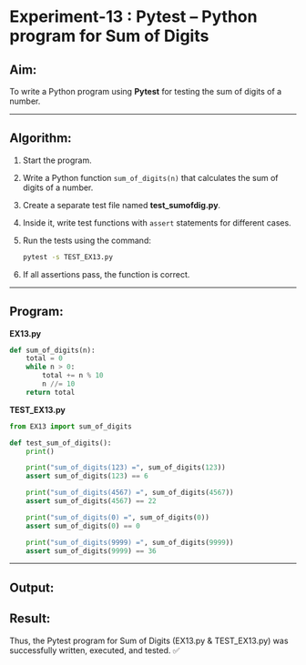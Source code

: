 

# **Experiment-13** :  **Pytest – Python program for Sum of Digits**


## **Aim:**

To write a Python program using **Pytest** for testing the sum of digits of a number.

---

## **Algorithm:**

1. Start the program.
2. Write a Python function `sum_of_digits(n)` that calculates the sum of digits of a number.
3. Create a separate test file named **test\_sumofdig.py**.
4. Inside it, write test functions with `assert` statements for different cases.
5. Run the tests using the command:

   ```bash
   pytest -s TEST_EX13.py
   ```
6. If all assertions pass, the function is correct.

---

## **Program:**

**EX13.py**

```python
def sum_of_digits(n):
    total = 0
    while n > 0:
        total += n % 10
        n //= 10
    return total
```

**TEST_EX13.py**

```python
from EX13 import sum_of_digits

def test_sum_of_digits():
    print()

    print("sum_of_digits(123) =", sum_of_digits(123))  
    assert sum_of_digits(123) == 6

    print("sum_of_digits(4567) =", sum_of_digits(4567))
    assert sum_of_digits(4567) == 22

    print("sum_of_digits(0) =", sum_of_digits(0))      
    assert sum_of_digits(0) == 0

    print("sum_of_digits(9999) =", sum_of_digits(9999)) 
    assert sum_of_digits(9999) == 36
```

---

## **Output:**

## **Result:**

Thus, the Pytest program for Sum of Digits (EX13.py & TEST_EX13.py) was successfully written, executed, and tested. ✅

